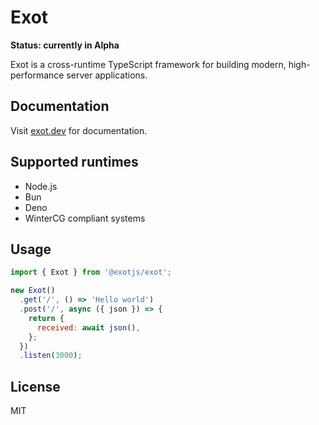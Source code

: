 # Exot

__Status: currently in Alpha__

Exot is a cross-runtime TypeScript framework for building modern, high-performance server applications.

## Documentation

Visit [exot.dev](https://exot.dev) for documentation.

## Supported runtimes

- Node.js
- Bun
- Deno
- WinterCG compliant systems

## Usage

```js
import { Exot } from '@exotjs/exot';

new Exot()
  .get('/', () => 'Hello world')
  .post('/', async ({ json }) => {
    return {
      received: await json(),
    };
  })
  .listen(3000);
```

## License

MIT
